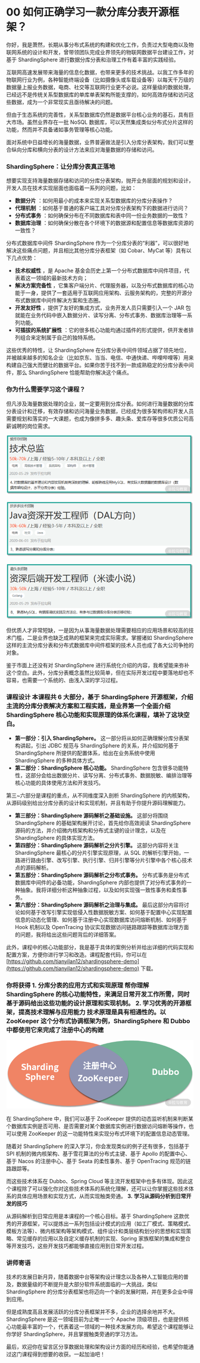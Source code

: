 # 00 如何正确学习一款分库分表开源框架？

你好，我是萧然，长期从事分布式系统的构建和优化工作，负责过大型电商以及物联网系统的设计和开发，曾带领团队完成业界领先的物联网数据平台建设工作，对基于 ShardingSphere 进行数据分库分表和治理工作有着丰富的实践经验。

互联网高速发展带来海量的信息化数据，也带来更多的技术挑战。以我工作多年的物联网行业为例，各种智能终端设备（比如摄像头或车载设备等）以每天千万级的数据量上报业务数据，电商、社交等互联网行业更不必说。这样量级的数据处理，已经远不是传统关系型数据库的单库单表架构所能支撑的，如何高效存储和访问这些数据，成为一个非常现实且亟待解决的问题。

但由于生态系统的完善性，关系型数据库仍然是数据平台核心业务的基石，具有巨大市场。虽然业界存在一批 NoSQL 数据库，可以天然集成类似分布式分片这样的功能，然而并不具备诸如事务管理等核心功能。

面对系统中日益增长的海量数据，业界普遍做法是引入分库分表架构，我们可以整合纵向分库和横向分表的设计方法来应对海量数据的存储和访问。

### ShardingSphere：让分库分表真正落地

想要实现支持海量数据存储和访问的分库分表架构，抛开业务层面的规划和设计，开发人员在技术实现层面也面临着一系列的问题，比如：

- **数据分片** ：如何用最小的成本来实现关系型数据库的分库分表操作？
- **代理机制** ：如何基于普通的客户端工具对分库分表架构下的数据进行访问？
- **分布式事务** ：如何确保分布在不同数据库和表中同一份业务数据的一致性？
- **数据库治理** ：如何确保分散在各个环境下的数据源和配置信息等数据库资源的一致性？

分布式数据库中间件 ShardingSphere 作为一个分库分表的“利器”，可以很好地解决这些痛点问题，并且相比其他分库分表框架（如 Cobar、MyCat 等）具有以下几点优势：

- **技术权威性** ，是 Apache 基金会历史上第一个分布式数据库中间件项目，代表着这一领域的最新技术方向；
- **解决方案完备性** ，它集客户端分片、代理服务器，以及分布式数据库的核心功能于一身，提供了一套适用于互联网应用架构、云服务架构的，完整的开源分布式数据库中间件解决方案和生态圈。
- **开发友好性** ，提供了友好的集成方式，业务开发人员只需要引入一个 JAR 包就能在业务代码中嵌入数据分片、读写分离、分布式事务、数据库治理等一系列功能。
- **可插拔的系统扩展性** ：它的很多核心功能均通过插件的形式提供，供开发者排列组合来定制属于自己的独特系统。

这些优秀的特性，让 ShardingSphere 在分库分表中间件领域占据了领先地位，并被越来越多的知名企业（比如京东、当当、电信、中通快递、哔哩哔哩等）用来构建自己强大而健壮的数据平台。如果你苦于找不到一款成熟稳定的分库分表中间件，那么 ShardingSphere 恰能帮助你解决这个痛点。

### 你为什么需要学习这个课程？

但凡涉及海量数据处理的企业，就一定要用到分库分表。如何进行海量数据的分库分表设计和迁移，有效存储和访问海量业务数据，已经成为很多架构师和开发人员需要规划和落实的一大课题，也成为像拼多多、趣头条、爱库存等很多优质公司高薪诚聘的岗位需求。

![image](assets/Ciqc1F7nA9iABbXVAAA_IpEATYs695.png)

![image](assets/CgqCHl7nA9-AabMiAAA82MVypLo920.png)

![image](assets/Ciqc1F7nA-aAbYVSAABEj2zbJek328.png)

但优质人才非常短缺，一是因为从事海量数据处理需要相应的应用场景和较高的技术门槛，二是业界也缺乏成熟的框架来完成实际需求。掌握诸如 ShardingSphere 这样的主流分库分表和分布式数据库中间件框架的技术人员也成了各大公司争抢的对象。

鉴于市面上还没有对 ShardingSphere 进行系统化介绍的内容，我希望能来弥补这个空白。此外，分库分表概念虽然比较简单，但在实际开发过程中要落地却也不容易，也需要一个系统的、由浅入深的学习过程。

### 课程设计 **本课程共 6 大部分，基于 ShardingSphere 开源框架，介绍主流的分库分表解决方案和工程实践，是业界第一个全面介绍 ShardingSphere 核心功能和实现原理的体系化课程，填补了这块空白。**

- **第一部分：引入 ShardingSphere。** 这一部分将从如何正确理解分库分表架构讲起，引出 JDBC 规范与 ShardingSphere 的关系，并介绍如何基于 ShardingSphere 所提供的配置体系，给出在业务系统中使用 ShardingSphere 的多种具体方式。
- **第二部分：ShardingSphere 核心功能。** ShardingSphere 包含很多功能特性，这部分会给出数据分片、读写分离、分布式事务、数据脱敏、编排治理等核心功能的具体使用方法和开发技巧。

第三~六部分是课程的重点，从不同维度深入剖析 ShardingSphere 的内核架构，从源码级别给出分库分表的设计和实现机制，并且有助于你提升源码理解能力。

- **第三部分：ShardingSphere 源码解析之基础设施。** 这部分将围绕 ShardingSphere 的基础架构展开讨论，首先给你高效阅读 ShardingSphere 源码的方法，并介绍微内核架构和分布式主键的设计理念，以及在 ShardingSphere 的具体实现方法。
- **第四部分：ShardingSphere 源码解析之分片引擎。** 这部分内容将关注 ShardingSphere 最核心的分片引擎实现原理，从 SQL 的解析引擎开始，一路进行路由引擎、改写引擎、执行引擎、归并引擎等分片引擎中各个核心技术点的源码解析。
- **第五部分：ShardingSphere 源码解析之分布式事务。** 分布式事务是分布式数据库中间件的必备功能，ShardingSphere 内部也提供了对分布式事务的一种抽象。我将详细分析这种抽象过程，以及如何实现强一致性事务和柔性事务。
- **第六部分：ShardingSphere 源码解析之治理与集成。** 最后这部分内容将讨论如何基于改写引擎实现低侵入性数据脱敏方案、如何基于配置中心实现配置信息的动态化管理、如何基于注册中心实现数据库访问熔断机制、如何基于 Hook 机制以及 OpenTracing 协议实现数据访问链路跟踪等数据库治理方面的问题，我将给出这些问题背后的详细答案。

此外，课程中的核心功能部分，我是基于具体的案例分析并给出详细的代码实现和配置方案，方便你进行学习和改造。课程配套代码，你可以在 [https://github.com/tianyilan12/shardingsphere-demo](https://github.com/tianyilan12/shardingsphere-demo) 下载。

### 你将获得 **1.**  **分库分表的应用方式和实现原理** 帮你理解 ShardingSphere 的核心功能特性，来满足日常开发工作所需，同时基于源码给出这些功能的设计原理和实现机制。 **2.**  **学习优秀的开源框架，提高技术理解与应用能力** 技术原理是具有相通性的。以 ZooKeeper 这个分布式协调框架为例，ShardingSphere 和 Dubbo 中都使用它来完成了注册中心的构建

![image](assets/CgqCHl7nA4GAbjKUAABqNKIcNmc812.png)

在 ShardingSphere 中，我们可以基于 ZooKeeper 提供的动态监听机制来判断某个数据库实例是否可用、是否需要对某个数据库实例进行数据访问熔断等操作，也可以使用 ZooKeeper 的这一功能特性来实现分布式环境下的配置信息动态管理。

随着对 ShardingSphere 的深入学习，你会发现类似的例子还有很多，包括基于 SPI 机制的微内核架构、基于雪花算法的分布式主键、基于 Apollo 的配置中心、基于 Nacos 的注册中心、基于 Seata 的柔性事务、基于 OpenTracing 规范的链路跟踪等。

而这些技术体系在 Dubbo、Spring Cloud 等主流开发框架中也多有体现。因此这个课程除了可以强化你对这些技术体系的系统化理解，还可以让你掌握这些技术体系的具体应用场景和实现方式，从而实现触类旁通。 **3.**  **学习从源码分析到日常开发的技巧**

从源码解析到日常应用是本课程的一个核心目标。基于 ShardingSphere 这款优秀的开源框架，可以提炼出一系列包括设计模式的应用（如工厂模式、策略模式、模板方法等）、微内核架构等架构模式、组件设计和类层结构划分的思想和实现策略、常见缓存的应用以及自定义缓存机制的实现、Spring 家族框架的集成和整合等开发技巧，这些开发技巧都能够直接应用到日常开发过程。

### 讲师寄语

技术的发展日新月异，随着数据中台等架构设计理念以及各种人工智能应用的普及，数据量级的不断提升是大部分软件系统面临的一大挑战，类似 ShardingSphere 的分库分表框架也将迈向一个新的发展时期，并在更多企业中得到应用。

但是成熟度高且发展活跃的分库分表框架并不多，企业的选择余地并不大。ShardingSphere 是这一领域目前为止唯一一个 Apache 顶级项目，也是提供核心功能最丰富的一个，代表着这一领域的一种技术发展方向。希望这个课程能够让你学好 ShardingSphere，并且掌握触类旁通的学习方法。

最后，欢迎你在留言区分享数据处理和架构设计方面的经历和经验，也希望你能通过这门课程得到想要的收获。一起加油吧！
